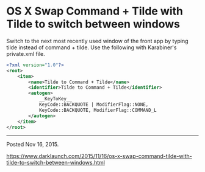 # OS X Swap Command + Tilde with Tilde to switch between windows

Switch to the next most recently used window of the front app by typing tilde instead of command + tilde. Use the following with Karabiner's private.xml file.

```xml
<?xml version="1.0"?>
<root>
    <item>
        <name>Tilde to Command + Tilde</name>
        <identifier>Tilde to Command + Tilde</identifier>
        <autogen>
            __KeyToKey__
            KeyCode::BACKQUOTE | ModifierFlag::NONE,
            KeyCode::BACKQUOTE, ModifierFlag::COMMAND_L
        </autogen>
    </item>
</root>
```

---

Posted Nov 16, 2015.

https://www.darklaunch.com/2015/11/16/os-x-swap-command-tilde-with-tilde-to-switch-between-windows.html